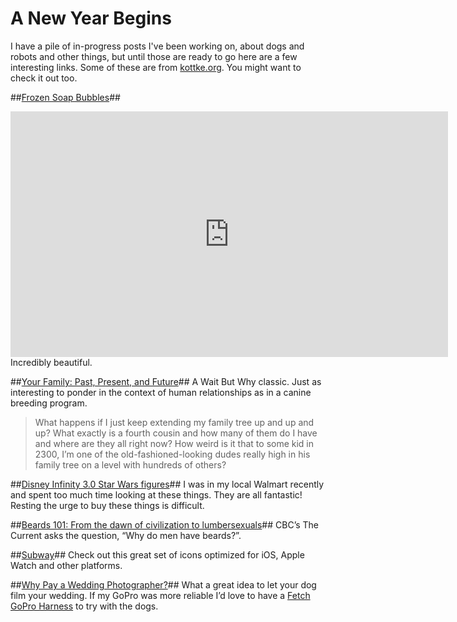 # A New Year Begins

I have a pile of in-progress posts I've been working on, about dogs and robots and other things, but until those are ready to go here are a few interesting links.  Some of these are from [kottke.org](http://kottke.org).  You might want to check it out too.

##[Frozen Soap Bubbles](https://vimeo.com/150929970)##
<iframe src="https://player.vimeo.com/video/150929970?title=0&portrait=0" width="700" height="393" frameborder="0" webkitallowfullscreen mozallowfullscreen allowfullscreen></iframe>
Incredibly beautiful.

##[Your Family: Past, Present, and Future](http://waitbutwhy.com/2014/01/your-family-past-present-and-future.html)##
A Wait But Why classic.  Just as interesting to ponder in the context of human relationships as in a canine breeding program.

> What happens if I just keep extending my family tree up and up and up? What exactly is a fourth cousin and how many of them do I have and where are they all right now? How weird is it that to some kid in 2300, I’m one of the old-fashioned-looking dudes really high in his family tree on a level with hundreds of others?

##[Disney Infinity 3.0 Star Wars figures](https://infinity.disney.com/en-ca/characters/starwars)##
I was in my local Walmart recently and spent too much time looking at these things.  They are all fantastic!  Resting the urge to buy these things is difficult.

##[Beards 101: From the dawn of civilization to lumbersexuals](http://www.cbc.ca/radio/thecurrent/the-current-for-december-15-2015-1.3365556/beards-101-from-the-dawn-of-civilization-to-lumbersexuals-1.3365618)##
CBC’s The Current asks the question, “Why do men have beards?”.  

##[Subway](https://github.com/mariuszostrowski/subway)##
Check out this great set of icons optimized for iOS, Apple Watch and other platforms.

##[Why Pay a Wedding Photographer?](http://www.akc.org/akc-dog-lovers/dog-films-wedding/?utm_source=FBAKC&utm_medium=Social&utm_campaign=films-wedding)##
What a great idea to let your dog film your wedding.  If my GoPro was more reliable I’d love to have a [Fetch GoPro Harness](http://shop.gopro.com/mounts/fetch-dog-harness/ADOGM-001.html) to try with the dogs.

